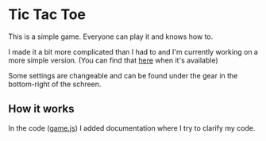 # Tic Tac Toe #

This is a simple game. Everyone can play it and knows how to.

I made it a bit more complicated than I had to and I'm currently working on a more simple version.
(You can find that [here](https://github.com/DionPotkamp/TicTacToeLite "Tic Tac Toe lite") when it's available)

Some settings are changeable and can be found under the gear in the bottom-right of the schreen.
  
## How it works ##

In the code ([game.js](game.js)) I added documentation where I try to clarify my code.
